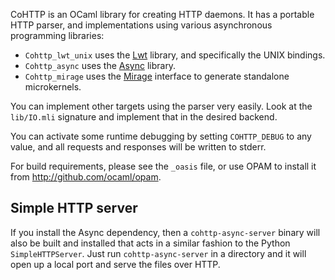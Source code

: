 CoHTTP is an OCaml library for creating HTTP daemons.  It has a portable
HTTP parser, and implementations using various asynchronous programming
libraries:

* `Cohttp_lwt_unix` uses the [Lwt](http://ocsigen.org/lwt) library, and
specifically the UNIX bindings.
* `Cohttp_async` uses the [Async](https://realworldocaml.org/v1/en/html/concurrent-programming-with-async.html)
library.
* `Cohttp_mirage` uses the [Mirage](http://www.openmirage.org) interface
to generate standalone microkernels.

You can implement other targets using the parser very easily.  Look at the
`lib/IO.mli` signature and implement that in the desired backend.

You can activate some runtime debugging by setting `COHTTP_DEBUG` to any
value, and all requests and responses will be written to stderr.

For build requirements, please see the `_oasis` file, or use OPAM to install
it from <http://github.com/ocaml/opam>.

## Simple HTTP server

If you install the Async dependency, then a `cohttp-async-server` binary
will also be built and installed that acts in a similar fashion to the
Python `SimpleHTTPServer`.  Just run `cohttp-async-server` in a directory
and it will open up a local port and serve the files over HTTP.
